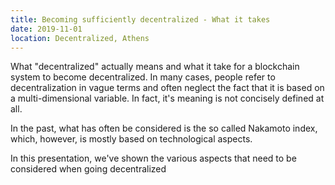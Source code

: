 ```yaml
---
title: Becoming sufficiently decentralized - What it takes
date: 2019-11-01
location: Decentralized, Athens
---
```


What "decentralized" actually means and what it take for a blockchain system to
become decentralized. In many cases, people refer to decentralization in vague
terms and often neglect the fact that it is based on a multi-dimensional
variable. In fact, it's meaning is not concisely defined at all.

In the past, what has often be considered is the so called Nakamoto index,
which, however, is mostly based on technological aspects.

In this presentation, we've shown the various aspects that need to be
considered when going decentralized
